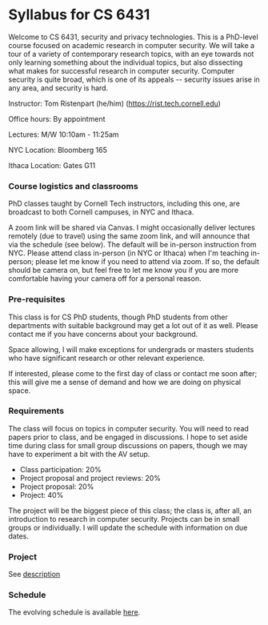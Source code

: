 # Syllabus for CS 6431 

Welcome to CS  6431, security and privacy technologies. This is a PhD-level
course focused on academic research in computer security. We will take a 
tour of a variety of contemporary research topics, with an eye towards not only
learning something about the individual topics, but also dissecting what makes
for successful research in computer security. Computer security is quite
broad,  which is one of its appeals -- security issues arise in any area, and
security is hard. 
 

Instructor: Tom Ristenpart (he/him) (https://rist.tech.cornell.edu)

Office hours: By appointment

Lectures: M/W 10:10am - 11:25am 

NYC Location: Bloomberg 165

Ithaca Location: Gates G11


### Course logistics and classrooms 

PhD classes taught by Cornell Tech instructors, including this one, are
broadcast to both Cornell campuses, in NYC and Ithaca.  

A zoom link will be shared via Canvas. I might occasionally deliver lectures
remotely (due to travel) using the same zoom link, and will announce that via
the schedule (see below). The default will be in-person instruction from NYC.
Please attend class in-person (in NYC or Ithaca) when I'm teaching in-person;
please let me know if you need to attend via zoom. If so, the default should be
camera on, but feel free to let me know you if you are more comfortable having
your camera off for a personal reason. 



### Pre-requisites

This class is for CS PhD students, though PhD students from other
departments with suitable background may get a lot out of it as well. Please
contact me if you have concerns about your background. 

Space allowing, I will make exceptions for undergrads or masters students who
have significant research or other relevant experience.  

If interested, please come to the first day of class or contact me soon after; 
this will give me a sense of demand and how we are doing on physical space. 


### Requirements

The class will focus on topics in computer security. You will need to read
papers prior to class, and be engaged in discussions. I hope to set aside time
during class for small group discussions on papers, though we may have to
experiment a bit with the AV setup.  

* Class participation:  20% 
* Project proposal and project reviews: 20%
* Project proposal: 20%
* Project: 40%

The project will be the biggest piece of this class; the class is, after all, an
introduction to research in computer security. Projects can be in small groups
or individually. I will update the schedule with
information on due dates. 


### Project

See [description](project.pdf)

### Schedule

The evolving schedule is available [here](https://docs.google.com/spreadsheets/d/1LNydJC4upwYLcl5ZPwejbTz6ldw53c_dAr12HHdLJIw/edit?usp=sharing).



